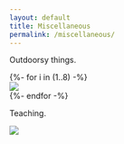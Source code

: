 ```yaml
---
layout: default
title: Miscellaneous
permalink: /miscellaneous/
---
```


<!-- names:
 - Torrey Pines
 - Cordillera Huayhuash
 - Big Sur
 - Harborside Half
 - Humbold Redwoods State Park
 - Chandelier Tree
 - Jordan Pond -->

Outdoorsy things.
<div class="chalk content-mid">
  {%- for i in (1..8) -%}
  <div> <a href="/imgs/IMG{{ i }}.jpeg" class="lightbox_trigger"> <img src="/imgs/IMG{{ i }}.jpeg"> </a> 
  </div>
  {%- endfor -%}
</div>


Teaching.

<a href="/imgs/tnq.png" class="lightbox_trigger"> <img src="/imgs/tnq.png"> </a>
